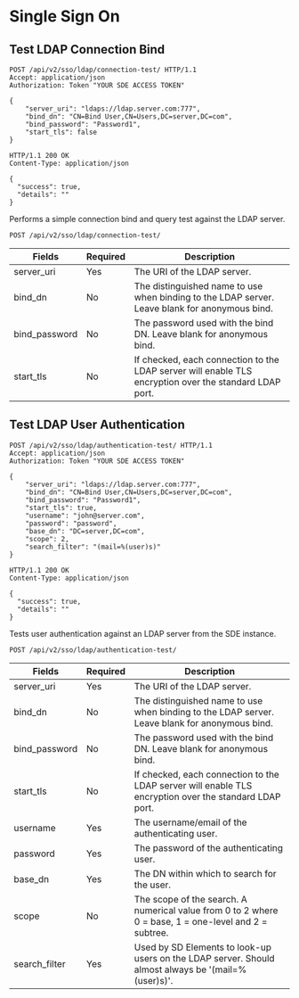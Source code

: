 # Single Sign On

## Test LDAP Connection Bind

```http
POST /api/v2/sso/ldap/connection-test/ HTTP/1.1
Accept: application/json
Authorization: Token "YOUR SDE ACCESS TOKEN"

{
    "server_uri": "ldaps://ldap.server.com:777",
    "bind_dn": "CN=Bind User,CN=Users,DC=server,DC=com",
    "bind_password": "Password1",
    "start_tls": false
}
```

```http
HTTP/1.1 200 OK
Content-Type: application/json

{
  "success": true,
  "details": ""
}
```

Performs a simple connection bind and query test against the LDAP server.

`POST /api/v2/sso/ldap/connection-test/`

Fields        | Required | Description
--------------|----------|-------------
server_uri    | Yes      | The URI of the LDAP server.
bind_dn       | No       | The distinguished name to use when binding to the LDAP server. Leave blank for anonymous bind.
bind_password | No       | The password used with the bind DN. Leave blank for anonymous bind.
start_tls     | No       | If checked, each connection to the LDAP server will enable TLS encryption over the standard LDAP port.

## Test LDAP User Authentication

```http
POST /api/v2/sso/ldap/authentication-test/ HTTP/1.1
Accept: application/json
Authorization: Token "YOUR SDE ACCESS TOKEN"

{
    "server_uri": "ldaps://ldap.server.com:777",
    "bind_dn": "CN=Bind User,CN=Users,DC=server,DC=com",
    "bind_password": "Password1",
    "start_tls": true,
    "username": "john@server.com",
    "password": "password",
    "base_dn": "DC=server,DC=com",
    "scope": 2,
    "search_filter": "(mail=%(user)s)"
}
```

```http
HTTP/1.1 200 OK
Content-Type: application/json

{
  "success": true,
  "details": ""
}
```

Tests user authentication against an LDAP server from the SDE instance.

`POST /api/v2/sso/ldap/authentication-test/`

Fields        | Required | Description
--------------|----------|-------------
server_uri    | Yes      | The URI of the LDAP server.
bind_dn       | No       | The distinguished name to use when binding to the LDAP server. Leave blank for anonymous bind.
bind_password | No       | The password used with the bind DN. Leave blank for anonymous bind.
start_tls     | No       | If checked, each connection to the LDAP server will enable TLS encryption over the standard LDAP port.
username      | Yes      | The username/email of the authenticating user.
password      | Yes      | The password of the authenticating user.
base_dn       | Yes      | The DN within which to search for the user.
scope         | No       | The scope of the search. A numerical value from 0 to 2 where 0 = base, 1 = one-level and 2 = subtree.
search_filter | Yes      | Used by SD Elements to look-up users on the LDAP server. Should almost always be '(mail=%(user)s)'.